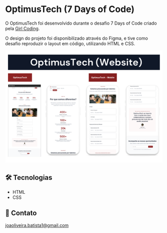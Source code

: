 # OptimusTech (7 Days of Code)

O OptimusTech foi desenvolvido durante o desafio 7 Days of Code criado pela [Girl Coding](https://github.com/giovannamoeller/).

O design do projeto foi disponibilizado através do Figma, e tive como desafio reproduzir o layout em código,
utilizando HTML e CSS.

![preview](./.github/preview.png)

## 🛠️ Tecnologias

- HTML
- CSS

## 💙 Contato

joaoliveira.batista1@gmail.com
